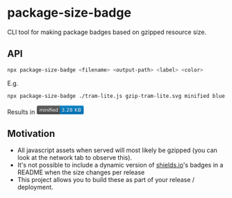 # package-size-badge
CLI tool for making package badges based on gzipped resource size.

## API

```sh
npx package-size-badge <filename> <output-path> <label> <color>
```

E.g.
```sh
npx package-size-badge ./tram-lite.js gzip-tram-lite.svg minified blue
```

Results in <svg xmlns="http://www.w3.org/2000/svg" xmlns:xlink="http://www.w3.org/1999/xlink" width="108" height="20" role="img" aria-label="minified: 3.28 KB"><title>minified: 3.28 KB</title><linearGradient id="s" x2="0" y2="100%"><stop offset="0" stop-color="#bbb" stop-opacity=".1"/><stop offset="1" stop-opacity=".1"/></linearGradient><clipPath id="r"><rect width="108" height="20" rx="3" fill="#fff"/></clipPath><g clip-path="url(#r)"><rect width="53" height="20" fill="#555"/><rect x="53" width="55" height="20" fill="#007ec6"/><rect width="108" height="20" fill="url(#s)"/></g><g fill="#fff" text-anchor="middle" font-family="Verdana,Geneva,DejaVu Sans,sans-serif" text-rendering="geometricPrecision" font-size="110"><text aria-hidden="true" x="275" y="150" fill="#010101" fill-opacity=".3" transform="scale(.1)" textLength="430">minified</text><text x="275" y="140" transform="scale(.1)" fill="#fff" textLength="430">minified</text><text aria-hidden="true" x="795" y="150" fill="#010101" fill-opacity=".3" transform="scale(.1)" textLength="450">3.28 KB</text><text x="795" y="140" transform="scale(.1)" fill="#fff" textLength="450">3.28 KB</text></g></svg>

## Motivation

* All javascript assets when served will most likely be gzipped (you can look at the network tab to observe this).
* It's not possible to include a dynamic version of [shields.io](https://shields.io/)'s badges in a README when the size changes per release
* This project allows you to build these as part of your release / deployment.
